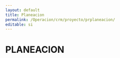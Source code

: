 ```yaml
---
layout: default
title: Planeacion
permalink: /Operacion/crm/proyecto/prplaneacion/
editable: si
---
```


# PLANEACION

